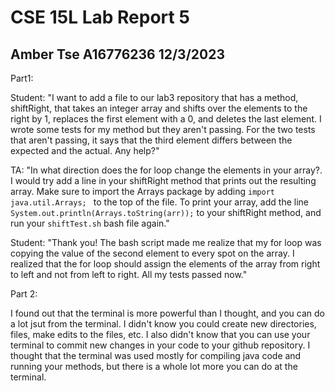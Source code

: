 # CSE 15L Lab Report 5
## Amber Tse A16776236 12/3/2023

Part1:

Student:
"I want to add a file to our lab3 repository that has a method, shiftRight, that takes an integer array and shifts over the elements to the right by 1, replaces the first element with a 0, and deletes the last element. I wrote some tests for my method but they aren't passing. For the two tests that aren't passing, it says that the third element differs between the expected and the actual. Any help?"

TA:
"In what direction does the for loop change the elements in your array?. I would try add a line in your shiftRight method that prints out the resulting array. Make sure to import the Arrays package by adding ```import java.util.Arrays; ``` to the top of the file. To print your array, add the line ```System.out.println(Arrays.toString(arr));``` to your shiftRight method, and run your ```shiftTest.sh``` bash file again."

Student:
"Thank you! The bash script made me realize that my for loop was copying the value of the second element to every spot on the array. I realized that the for loop should assign the elements of the array from right to left and not from left to right. All my tests passed now."

Part 2:

I found out that the terminal is more powerful than I thought, and you can do a lot jsut from the terminal. I didn't know you could create new directories, files, make edits to the files, etc. I also didn't know that you can use your terminal to commit new changes in your code to your github repository. I thought that the terminal was used mostly for compiling java code and running your methods, but there is a whole lot more you can do at the terminal.  

